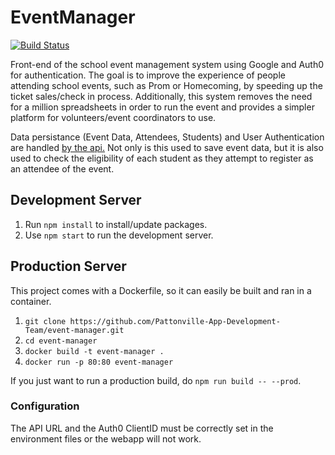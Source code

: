 # EventManager
[![Build Status](https://travis-ci.org/Pattonville-App-Development-Team/event-manager.svg?branch=develop)](https://travis-ci.org/Pattonville-App-Development-Team/event-manager)

Front-end of the school event management system using Google and Auth0 for authentication. The goal is to improve the experience of people attending school events, such as Prom or Homecoming, by speeding up the ticket sales/check in process. Additionally, this system removes the need for a million spreadsheets in order to run the event and provides a simpler platform for volunteers/event coordinators to use.

Data persistance (Event Data, Attendees, Students) and User Authentication are handled [by the api.](http://github.com/Pattonville-App-Development-Team/event-manager-api "Event Manager Api") Not only is this used to save event data, but it is also used to check the eligibility of each student as they attempt to register as an attendee of the event.

## Development Server

1. Run `npm install` to install/update packages.
2. Use `npm start` to run the development server.

## Production Server

This project comes with a Dockerfile, so it can easily be built and ran in a container.
1. `git clone https://github.com/Pattonville-App-Development-Team/event-manager.git`
2. `cd event-manager`
3. `docker build -t event-manager .`
4. `docker run -p 80:80 event-manager`

If you just want to run a production build, do `npm run build -- --prod`.

### Configuration

The API URL and the Auth0 ClientID must be correctly set in the environment files or the webapp will not work.

